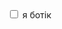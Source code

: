 <div class="checkbox">
      <input type="checkbox" id="click">
      <label for="click" class="text"> я ботік</label>
    </div>
